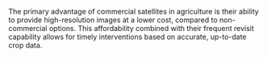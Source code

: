 The primary advantage of commercial satellites in agriculture is their ability to provide high-resolution images at a lower cost, compared to non-commercial options. This affordability combined with their frequent revisit capability allows for timely interventions based on accurate, up-to-date crop data.
